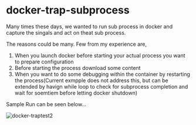 # docker-trap-subprocess

Many times these days, we wanted to run sub process in docker and capture the singals and act on theat sub process.

The reasons could be many. Few from my experience are,

1. When you launch docker before starting your actual process you want to prepare configuration
2. Before starting the process download some content
3. When you want to do some debugging within the container by restarting the process(Current exmpple does not address this, but can be extended by havign while loop to check for subprocess completion and wait for soemtiem before letting docker shutdown)

Sample Run can be seen below...

![docker-traptest2](https://user-images.githubusercontent.com/4661440/120934092-90f53c00-c71a-11eb-9a25-31c327ba0e9e.gif)

